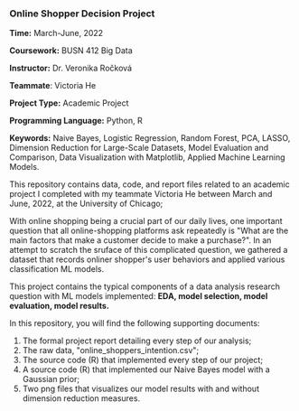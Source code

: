 ### Online Shopper Decision Project
**Time:** March-June, 2022 

**Coursework:** BUSN 412 Big Data 

**Instructor:** Dr. Veronika Ročková

**Teammate**: Victoria He

**Project Type:** Academic Project 

**Programming Language:** Python, R 

**Keywords:** Naive Bayes, Logistic Regression, Random Forest, PCA, LASSO, Dimension Reduction for Large-Scale Datasets, 
Model Evaluation and Comparison, Data Visualization with Matplotlib, Applied Machine Learning Models. 

This repository contains data, code, and report files related to an academic project I completed with my teammate Victoria He 
between March and June, 2022, at the University of Chicago; 

With online shopping being a crucial part of our daily lives, one important question that all online-shopping platforms ask repeatedly is 
"What are the main factors that make a customer decide to make a purchase?". In an attempt to scratch the sruface of this complicated question, 
we gathered a dataset that records onliner shopper's user behaviors and applied various classification ML models. 

This project contains the typical components of a data analysis research question with ML models implemented: **EDA, model selection, model evaluation, model results.**

In this repository, you will find the following supporting documents: 
1. The formal project report detailing every step of our analysis;
2. The raw data, "online_shoppers_intention.csv";
3. The source code (R) that implemented every step of our project;
4. A source code (R) that implemented our Naive Bayes model with a Gaussian prior;
5. Two png files that visualizes our model results with and without dimension reduction measures. 
